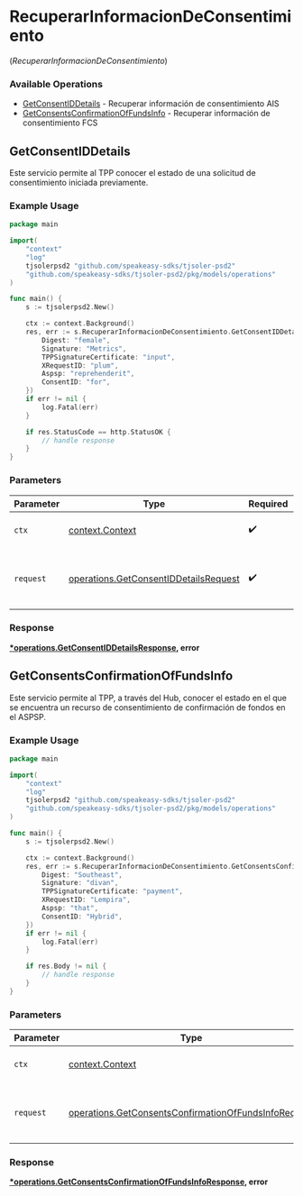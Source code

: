 # RecuperarInformacionDeConsentimiento
(*RecuperarInformacionDeConsentimiento*)

### Available Operations

* [GetConsentIDDetails](#getconsentiddetails) - Recuperar información de consentimiento AIS
* [GetConsentsConfirmationOfFundsInfo](#getconsentsconfirmationoffundsinfo) - Recuperar información de consentimiento FCS

## GetConsentIDDetails

Este servicio permite al TPP conocer el estado de una solicitud de consentimiento iniciada previamente.

### Example Usage

```go
package main

import(
	"context"
	"log"
	tjsolerpsd2 "github.com/speakeasy-sdks/tjsoler-psd2"
	"github.com/speakeasy-sdks/tjsoler-psd2/pkg/models/operations"
)

func main() {
    s := tjsolerpsd2.New()

    ctx := context.Background()
    res, err := s.RecuperarInformacionDeConsentimiento.GetConsentIDDetails(ctx, operations.GetConsentIDDetailsRequest{
        Digest: "female",
        Signature: "Metrics",
        TPPSignatureCertificate: "input",
        XRequestID: "plum",
        Aspsp: "reprehenderit",
        ConsentID: "for",
    })
    if err != nil {
        log.Fatal(err)
    }

    if res.StatusCode == http.StatusOK {
        // handle response
    }
}
```

### Parameters

| Parameter                                                                                      | Type                                                                                           | Required                                                                                       | Description                                                                                    |
| ---------------------------------------------------------------------------------------------- | ---------------------------------------------------------------------------------------------- | ---------------------------------------------------------------------------------------------- | ---------------------------------------------------------------------------------------------- |
| `ctx`                                                                                          | [context.Context](https://pkg.go.dev/context#Context)                                          | :heavy_check_mark:                                                                             | The context to use for the request.                                                            |
| `request`                                                                                      | [operations.GetConsentIDDetailsRequest](../../models/operations/getconsentiddetailsrequest.md) | :heavy_check_mark:                                                                             | The request object to use for the request.                                                     |


### Response

**[*operations.GetConsentIDDetailsResponse](../../models/operations/getconsentiddetailsresponse.md), error**


## GetConsentsConfirmationOfFundsInfo

Este servicio permite al TPP, a través del Hub, conocer el estado en el que se encuentra un recurso de consentimiento de confirmación de fondos en el ASPSP.

### Example Usage

```go
package main

import(
	"context"
	"log"
	tjsolerpsd2 "github.com/speakeasy-sdks/tjsoler-psd2"
	"github.com/speakeasy-sdks/tjsoler-psd2/pkg/models/operations"
)

func main() {
    s := tjsolerpsd2.New()

    ctx := context.Background()
    res, err := s.RecuperarInformacionDeConsentimiento.GetConsentsConfirmationOfFundsInfo(ctx, operations.GetConsentsConfirmationOfFundsInfoRequest{
        Digest: "Southeast",
        Signature: "divan",
        TPPSignatureCertificate: "payment",
        XRequestID: "Lempira",
        Aspsp: "that",
        ConsentID: "Hybrid",
    })
    if err != nil {
        log.Fatal(err)
    }

    if res.Body != nil {
        // handle response
    }
}
```

### Parameters

| Parameter                                                                                                                    | Type                                                                                                                         | Required                                                                                                                     | Description                                                                                                                  |
| ---------------------------------------------------------------------------------------------------------------------------- | ---------------------------------------------------------------------------------------------------------------------------- | ---------------------------------------------------------------------------------------------------------------------------- | ---------------------------------------------------------------------------------------------------------------------------- |
| `ctx`                                                                                                                        | [context.Context](https://pkg.go.dev/context#Context)                                                                        | :heavy_check_mark:                                                                                                           | The context to use for the request.                                                                                          |
| `request`                                                                                                                    | [operations.GetConsentsConfirmationOfFundsInfoRequest](../../models/operations/getconsentsconfirmationoffundsinforequest.md) | :heavy_check_mark:                                                                                                           | The request object to use for the request.                                                                                   |


### Response

**[*operations.GetConsentsConfirmationOfFundsInfoResponse](../../models/operations/getconsentsconfirmationoffundsinforesponse.md), error**

